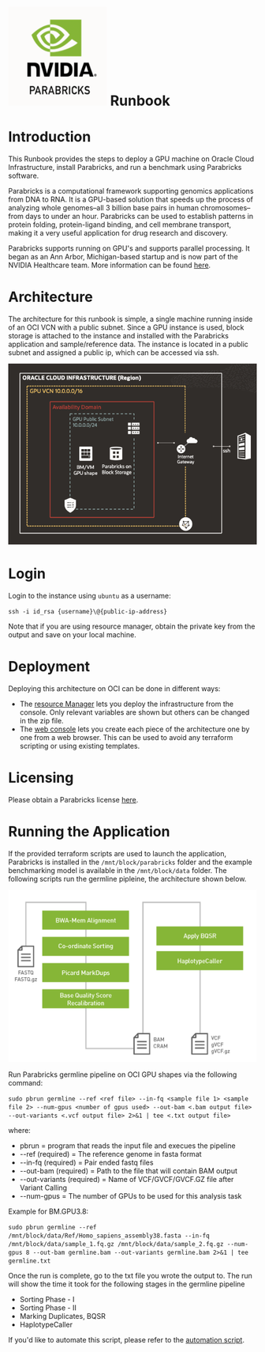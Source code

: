 # <img src="https://github.com/oci-hpc/oci-hpc-runbook-parabricks/blob/main/images/Parabricks%20Logo.png" width="200" height="200"> Runbook

# Introduction
This Runbook provides the steps to deploy a GPU machine on Oracle Cloud Infrastructure, install Parabricks, and run a benchmark using Parabricks software.

Parabricks is a computational framework supporting genomics applications from DNA to RNA. It is a GPU-based solution that speeds up the process of analyzing whole genomes–all 3 billion base pairs in human chromosomes–from days to under an hour. Parabricks can be used to establish patterns in protein folding, protein-ligand binding, and cell membrane transport, making it a very useful application for drug research and discovery.

Parabricks supports running on GPU's and supports parallel processing. It began as an Ann Arbor, Michigan-based startup and is now part of the NVIDIA Healthcare team. More information can be found [here](https://www.nvidia.com/en-us/healthcare/clara-parabricks/). 

# Architecture
The architecture for this runbook is simple, a single machine running inside of an OCI VCN with a public subnet.
Since a GPU instance is used, block storage is attached to the instance and installed with the Parabricks application and sample/reference data. The instance is located in a public subnet and assigned a public ip, which can be accessed via ssh. 

![](https://github.com/oci-hpc/oci-hpc-runbook-parabricks/blob/main/images/OCI%20Architecture.png)

# Login
Login to the instance using `ubuntu` as a username:

   `ssh -i id_rsa {username}\@{public-ip-address}`
   
Note that if you are using resource manager, obtain the private key from the output and save on your local machine.

# Deployment
Deploying this architecture on OCI can be done in different ways:
* The [resource Manager](https://github.com/oci-hpc/oci-hpc-runbook-parabricks/blob/main/Documentation/ResourceManager.md#deployment-through-resource-manager) lets you deploy the infrastructure from the console. Only relevant variables are shown but others can be changed in the zip file. 
* The [web console](https://github.com/oci-hpc/oci-hpc-runbook-parabricks/blob/main/Documentation/ManualDeployment.md#deployment-via-web-console) lets you create each piece of the architecture one by one from a web browser. This can be used to avoid any terraform scripting or using existing templates. 

# Licensing
Please obtain a Parabricks license [here](https://developer.nvidia.com/clara-parabricks). 

# Running the Application
If the provided terraform scripts are used to launch the application, Parabricks is installed in the `/mnt/block/parabricks` folder and the example benchmarking model is available in the `/mnt/block/data` folder. The following scripts run the germline pipleine, the architecture shown below. 

![](https://github.com/oci-hpc/oci-hpc-runbook-parabricks/blob/main/images/Germline%20Pipeline%20Architecture.png)

Run Parabricks germline pipeline on OCI GPU shapes via the following command:

`sudo pbrun germline --ref <ref file> --in-fq <sample file 1> <sample file 2> --num-gpus <number of gpus used> --out-bam <.bam output file> --out-variants <.vcf output file> 2>&1 | tee <.txt output file>`

where:

- pbrun = program that reads the input file and execues the pipeline
- --ref (required) = The reference genome in fasta format
- --in-fq (required) = Pair ended fastq files
- --out-bam (required) = Path to the file that will contain BAM output
- --out-variants (required) = Name of VCF/GVCF/GVCF.GZ file after Variant Calling
- --num-gpus = The number of GPUs to be used for this analysis task

Example for BM.GPU3.8:

`sudo pbrun germline --ref /mnt/block/data/Ref/Homo_sapiens_assembly38.fasta --in-fq /mnt/block/data/sample_1.fq.gz /mnt/block/data/sample_2.fq.gz --num-gpus 8 --out-bam germline.bam --out-variants germline.bam 2>&1 | tee germline.txt`

Once the run is complete, go to the txt file you wrote the output to. The run will show the time it took for the following stages in the germline pipeline 
- Sorting Phase - I
- Sorting Phase - II 
- Marking Duplicates, BQSR 
- HaplotypeCaller

If you'd like to automate this script, please refer to the [automation script](https://github.com/oci-hpc/oci-hpc-runbook-parabricks/blob/main/Resources/germline_automation.sh). 


